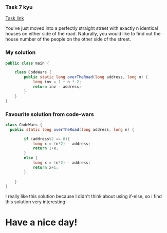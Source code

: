 ### Task 7 kyu

[Task link](https://www.codewars.com/kata/5f0ed36164f2bc00283aed07)

You've just moved into a perfectly straight street with exactly n identical houses on either side of the road. Naturally, you would like to find out the house number of the people on the other side of the street. 

### My solution

```Java
public class main {

    class CodeWars {
        public static long overTheRoad(long address, long n) {
            long inv = 1 + n * 2;
            return inv - address;
        }
    }
}
```

### Favourite solution from code-wars

```Java
class CodeWars {
  public static long overTheRoad(long address, long n) {

        if (address%2 == 0){
            long x = (n*2) - address;
            return 1+x;
        }
        else {
            long x = (n*2) - address;
            return x+1;
        }
        
    }
}
```

I really like this solution because I didn't think about using if-else, so i find this solution very interesting

# Have a nice day!